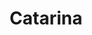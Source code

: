 ---
title: Catarina
artigo: a
picture: /images/c/Catarina.jpg
background: /images/fundos/bolas.jpg
style: style1
description: Significado do nome Catarina
full-description:   De origem grega, Catarina quer dizer pura, casta, de boa conduta. em uma interpretação mais ampla, podemo dizer que significa també genuína, autêntica, ímpar! Geralmente, costumam ser muito responsáveis e batalhadoras. E também um tantinho dominadoras, o que acaba sendo perdoado diante das suas virtudes! 
---